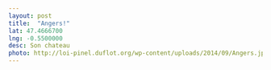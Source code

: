```yaml
---
layout: post
title:  "Angers!"
lat: 47.4666700	
lng: -0.5500000
desc: Son chateau
photo: http://loi-pinel.duflot.org/wp-content/uploads/2014/09/Angers.jpg
---
```


